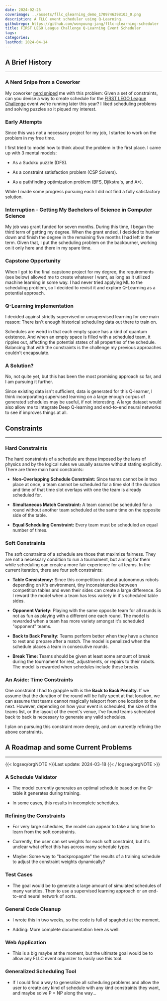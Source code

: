 ```yaml
---
date: 2024-02-25
coverimage: ../assets/fllc_qlearning_demo_1709746398103_0.png
description: A FLLC event scheduler using Q-Learning.
githubrepo: https://github.com/wonyoung-jang/fllc-qlearning-scheduler
title: FIRST LEGO League Challenge Q-Learning Event Scheduler
tags:
categories:
lastMod: 2024-04-14
---
```

## A Brief History

---

### A Nerd Snipe from a Coworker

My coworker [nerd sniped](https://xkcd.com/356/) me with this problem: Given a set of constraints, can you devise a way to create schedule for the [FIRST LEGO League Challenge](https://www.firstinspires.org/robotics/fll) event we're running later this year? I liked scheduling problems and solving puzzles so it piqued my interest.

### Early Attempts

Since this was not a necessary project for my job, I started to work on the problem in my free time.

I first tried to model how to think about the problem in the first place. I came up with 3 mental models:

  + As a Sudoku puzzle (DFS).

  + As a constraint satisfaction problem (CSP Solvers).

  + As a pathfinding optimization problem (BFS, Djikstra's, and A*).

While I made some progress pursuing each I did not find a fully satisfactory solution.

### Interruption - Getting My Bachelors of Science in Computer Science

My job was grant funded for seven months. During this time, I began the third term of getting my degree. When the grant ended, I decided to hunker down and finish the degree in the remaining five months I had left in the term. Given that, I put the scheduling problem on the backburner, working on it only here and there in my spare time.

### Capstone Opportunity

When I got to the final capstone project for my degree, the requirements (see below) allowed me to create whatever I want, as long as it utilized machine learning in some way. I had never tried applying ML to the scheduling problem, so I decided to revisit it and explore Q-Learning as a potential approach.

### Q-Learning implementation

I decided against strictly supervised or unsupervised learning for one main reason: There isn't enough historical scheduling data out there to train on.

Schedules are weird in that each empty space has a kind of quantum existence. And when an empty space is filled with a scheduled team, it ripples out, affecting the potential states of all properties of the schedule. Balancing that with the constraints is the challenge my previous approaches couldn't encapsulate.

### A Solution?

No, not quite yet, but this has been the most promising approach so far, and I am pursuing it further.

Since existing data isn't sufficient, data is generated for this Q-learner, I think incorporating supervised learning on a large enough corpus of generated schedules may be useful, if not interesting. A large dataset would also allow me to integrate Deep Q-learning and end-to-end neural networks to see if improves things at all.

## Constraints

---

### Hard Constraints

The hard constraints of a schedule are those imposed by the laws of physics and by the logical rules we usually assume without stating explicitly. There are three main hard constraints:

  + **Non-Overlapping Schedule Constraint:** Since teams cannot be in two place at once, a team cannot be scheduled for a time slot if the duration and time of that time slot overlaps with one the team is already scheduled for.

  + **Simultaneous Match Constraint:** A team cannot be scheduled for a round without another team scheduled at the same time on the opposite side of the table.

  + **Equal Scheduling Constraint:** Every team must be scheduled an equal number of times.

### Soft Constraints

The soft constraints of a schedule are those that maximize fairness. They are not a necessary condition to run a tournament, but aiming for them while scheduling can create a more fair experience for all teams. In the current iteration, there are four soft constraints:

  + **Table Consistency:** Since this competition is about autonomous robots depending on it's environment, tiny inconsistencies between competition tables and even their sides can create a large difference. So I reward the model when a team has less variety in it's scheduled table sides.

  + **Opponent Variety:** Playing with the same opposite team for all rounds is not as fun as playing with a different one each round. The model is rewarded when a team has more variety amongst it's scheduled "opponent" teams.

  + **Back to Back Penalty:** Teams perform better when they have a chance to rest and prepare after a match. The model is penalized when the schedule places a team in consecutive rounds.

  + **Break Time:** Teams should be given at least some amount of break during the tournament for rest, adjustments, or repairs to their robots. The model is rewarded when schedules include these breaks.

### An Aside: Time Constraints

One constraint I had to grapple with is the **Back to Back Penalty**. If we assume that the duration of the round will be fully spent at that location, we can assume that teams cannot magically teleport from one location to the next. However, depending on how your event is scheduled, the size  of the teams list, or the layout of the event's venue, I've found teams scheduled back to back is necessary to generate any valid schedules.

I plan on pursuing this constraint more deeply, and am currently refining the above constraints.

## A Roadmap and some Current Problems

---

{{< logseq/orgNOTE >}}Last update: 2024-03-18
{{< / logseq/orgNOTE >}}

### A Schedule Validator


  + The model currently generates an optimal schedule based on the Q-table it generates during training.

  + In some cases, this results in incomplete schedules.

### Refining the Constraints

  + For very large schedules, the model can appear to take a long time to learn from the soft constraints.

  + Currently, the user can set weights for each soft constraint, but it's unclear what effect this has across many schedule types.

  + Maybe: Some way to "backpropagate" the results of a training schedule to adjust the constraint weights dynamically?

### Test Cases

  + The goal would be to generate a large amount of simulated schedules of many varieties. Then to use a supervised learning approach or an end-to-end neural network of sorts.

### General Code Cleanup

  + I wrote this in two weeks, so the code is full of spaghetti at the moment.

  + Adding: More complete documentation here as well.

### Web Application

  + This is a big maybe at the moment, but the ultimate goal would be to allow any FLLC event organizer to easily use this tool.

### Generalized Scheduling Tool

  + If I could find a way to generalize all scheduling problems and allow the user to create any kind of schedule with any kind constraints they want, and maybe solve P = NP along the way...
